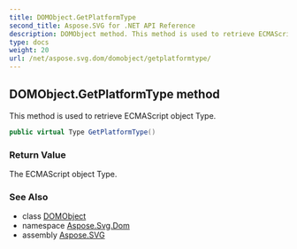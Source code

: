 ```yaml
---
title: DOMObject.GetPlatformType
second_title: Aspose.SVG for .NET API Reference
description: DOMObject method. This method is used to retrieve ECMAScript object Type
type: docs
weight: 20
url: /net/aspose.svg.dom/domobject/getplatformtype/
---
```

## DOMObject.GetPlatformType method

This method is used to retrieve ECMAScript object Type.

```csharp
public virtual Type GetPlatformType()
```

### Return Value

The ECMAScript object Type.

### See Also

* class [DOMObject](../)
* namespace [Aspose.Svg.Dom](../../domobject/)
* assembly [Aspose.SVG](../../../)
